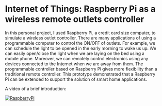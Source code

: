 # Internet of Things: Raspberry Pi as a wireless remote outlets controller

In this personal project, I used Raspberry Pi, a credit card size computer, to simulate a wireless outlet controller. There are many applications of using a programmable computer to control the ON/OFF of outlets. For example, we can schedule the light to be opened in the early morning to wake us up. We can easily open/close the light when we are laying on the bed using a mobile phone. Moreover, we can remotely control electronics using any devices connected to the Internet when we are away from them. The programmable controller based on Raspberry Pi gives more flexibility than a traditional remote controller. This prototype demonstrated that a Raspberry Pi can be extended to support the solution of smart home applications.

A video of a brief introduction:

[![RaspberryPi](https://img.youtube.com/vi/IWdQN7i-sWU/0.jpg)](https://youtu.be/IWdQN7i-sWU)